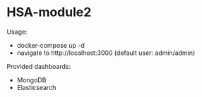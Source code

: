 # HSA-module2

Usage:
* docker-compose up -d
* navigate to http://localhost:3000 (default user: admin/admin)

Provided dashboards:
* MongoDB
* Elasticsearch